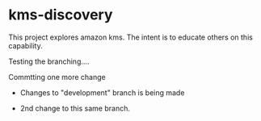 # kms-discovery

This project explores amazon kms. The intent is to educate others on this capability.

Testing the branching....

Commtting one more change

- Changes to "development" branch is being made

- 2nd change to this same branch.